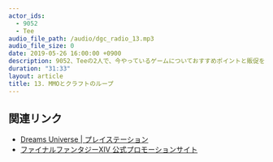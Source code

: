 ```yaml
---
actor_ids:
  - 9052
  - Tee
audio_file_path: /audio/dgc_radio_13.mp3
audio_file_size: 0
date: 2019-05-26 16:00:00 +0900
description: 9052、Teeの2人で、今やっているゲームについておすすめポイントと販促をしました。
duration: "31:33"
layout: article
title: 13. MMOとクラフトのループ
---
```


## 関連リンク

- [Dreams Universe | プレイステーション](https://www.jp.playstation.com/games/dreams-universe/)
- [ファイナルファンタジーXIV 公式プロモーションサイト](https://jp.finalfantasyxiv.com/)